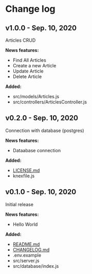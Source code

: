 # Change log

## v1.0.0 - Sep. 10, 2020

Articles CRUD

**News features:**
- Find All Articles
- Create a new Article
- Update Article
- Delete Article

**Added:**
- src/models/Articles.js
- src/controllers/ArticlesController.js

## v0.2.0 - Sep. 10, 2020

Connection with database (postgres)

**News features:**
- Dataabase connection

**Added:**
- [LICENSE.md](LICENSE.md)
- knexfile.js

## v0.1.0 - Sep. 10, 2020

Initial release

**News features:**
- Hello World

**Added:**
- [README.md](README.md)
- [CHANGELOG.md](CHANGELOG.md)
- .env.example
- src/server.js
- src/database/index.js
